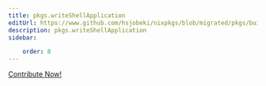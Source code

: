 ```yaml
---
title: pkgs.writeShellApplication
editUrl: https://www.github.com/hsjobeki/nixpkgs/blob/migrated/pkgs/build-support/trivial-builders/default.nix#L336C5
description: pkgs.writeShellApplication
sidebar:

    order: 8
---
```


<a href="https://www.github.com/hsjobeki/nixpkgs/blob/migrated/pkgs/build-support/trivial-builders/default.nix#L336C5">Contribute Now!</a>



